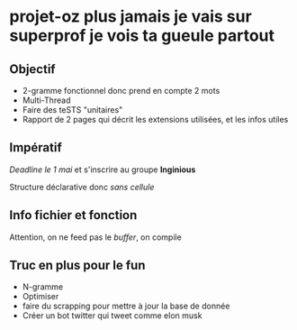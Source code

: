 # projet-oz plus jamais je vais sur superprof je vois ta gueule partout

## Objectif
* 2-gramme fonctionnel donc prend en compte 2 mots
* Multi-Thread
* Faire des teSTS "unitaires"
* Rapport de 2 pages qui décrit les extensions utilisées, et les infos utiles

## Impératif
*Deadline le 1 mai* et s'inscrire au groupe **Inginious**

Structure déclarative donc *sans cellule*

## Info fichier et fonction
Attention, on ne feed pas le *buffer*, on compile

## Truc en plus pour le fun
* N-gramme
* Optimiser
* faire du scrapping pour mettre à jour la base de donnée
* Créer un bot twitter qui tweet comme elon musk
